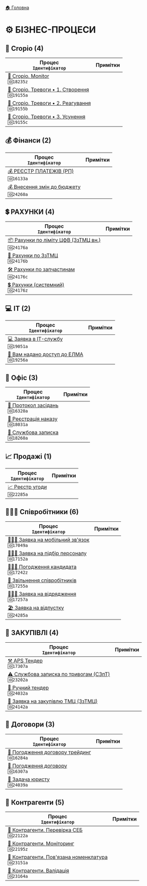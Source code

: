 ﻿[🏠 Головна](../README.MD) 

# ⚙️ БІЗНЕС-ПРОЦЕСИ

## 🌱 Cropio (4)

| Процес </br> `Ідентифікатор` | Примітки |
|---|---|
| [🌱 Cropio. Monitor](./Cropio/18235z/_main.md) </br> `🆔18235z` | |
| [🌱 Cropio. Тревоги • 1. Створення](./Cropio/19155a/_main.md) </br> `🆔19155a` | |
| [🌱 Cropio. Тревоги • 2. Реагування](./Cropio/19155b/_main.md) </br> `🆔19155b` | |
| [🌱 Cropio. Тревоги • 3. Усунення](./Cropio/19155c/_main.md) </br> `🆔19155c` | |  

## 💰 Фінанси (2)
| Процес </br> `Ідентифікатор` | Примітки |
|---|---|
| [💰 РЕЄСТР ПЛАТЕЖІВ (РП)](./Finance/16133a/_main.md) </br> `🆔16133a` | |
| [💰 Внесення змін до бюджету](./Finance/24260a/_main.md) </br> `🆔24260a` | |

## 💲 РАХУНКИ (4)
| Процес </br> `Ідентифікатор` | Примітки |
|---|---|
| [📦 Рахунки по ліміту ЦФВ (ЗзТМЦ вн.)](./Bills/24176a/_main.md) </br> `🆔24176a` | |
| [🛒 Рахунки по ЗзТМЦ](./Bills/24176b/_main.md) </br> `🆔24176b` | |
| [🛠️ Рахунки по запчастинам](./Bills/24176c/_main.md) </br> `🆔24176c` | |
| [💲 Рахунки (системний)](./Bills/24176z/_main.md) </br> `🆔24176z` | |

## 💻 IT (2)
| Процес </br> `Ідентифікатор` | Примітки |
|---|---|
| [💻 Заявка в IT-службу](./IT/19051a/_main.md) </br> `🆔19051a` | |
| [🚪 Вам надано доступ до ЕЛМА](./IT/19256a/_main.md) </br> `🆔19256a` | |

## 💼 Офіс (3) 
| Процес </br> `Ідентифікатор` | Примітки |
|---|---|
| [💼 Протокол засідань](./Office/16320a/_main.md) </br> `🆔16320a` | |
| [💼 Реєстрація наказу](./Office/18031a/_main.md) </br> `🆔18031a` | |
| [💼 Службова записка](./Office/18260a/_main.md) </br> `🆔18260a` | |

## 📈 Продажі (1)
| Процес </br> `Ідентифікатор` | Примітки |
|---|---|
| [📈 Реєстр угоди](./Sales/22285a/_main.md) </br> `🆔22285a` | |

## 🙍🏻‍♂️ Співробітники (6)
| Процес </br> `Ідентифікатор` | Примітки |
|---|---|
| [🙍🏻‍♂️ Заявка на мобільний зв'язок](./HR/17049a/_main.md) </br> `🆔17049a` | |
| [👨🏻‍💼 Заявка на підбір персоналу](./HR/17152a/_main.md) </br> `🆔17152a` | |
| [🙋🏻‍♂️ Погодження кандидата](./HR/17242z/_main.md) </br> `🆔17242z` | |
| [👤 Звільнення співробітників](./HR/17255a/_main.md) </br> `🆔17255a` | |
| [🙍🏻‍♂️ Заявка на відрядження](./HR/17257a/_main.md) </br> `🆔17257a` | |
| [🏖️ Заявка на відпустку](./HR/24285a/_main.md) </br> `🆔24285a` |  |

## 🛒 ЗАКУПІВЛІ (4)
| Процес </br> `Ідентифікатор` | Примітки |
|---|---|
| [⚒️ APS Тендер](./Procurement/17307a/_main.md) </br> `🆔17307a` | |
| [⚠️ Службова записка по тривогам (СЗпТ)](./Procurement/23202a/_main.md) </br> `🆔23202a` | |
| [🔨 Ручний тендер](./Procurement/24032a/_main.md) </br> `🆔24032a` | |
| [🛒 Заявка на закупівлю ТМЦ (ЗзТМЦ)](./Procurement/24142a/_main.md) </br> `🆔24142a` | |

## 🤝 Договори (3)
| Процес </br> `Ідентифікатор` | Примітки |
|---|---|
| [🤝 Погодження договору трейдинг](./Contracts/16284a/_main.md) </br> `🆔16284a` | |
| [🤝 Погодження договору](./Contracts/16307a/_main.md) </br> `🆔16307a` | |
| [🤝 Задача юристу](./Contracts/24039a/_main.md) </br> `🆔24039a` | |

## 🤝 Контрагенти (5)
| Процес </br> `Ідентифікатор` | Примітки |
|---|---|
| [🤝 Контрагенти. Перевірка СЕБ](./Contractors/22122a/_main.md) </br> `🆔22122a` | |
| [🤝 Контрагенти. Моніторинг](./Contractors/22195z/_main.md) </br> `🆔22195z` | |
| [🤝 Контрагенти. Пов'язана номенклатура](./Contractors/23151a/_main.md) </br> `🆔23151a` | |
| [🤝 Контрагенти. Валідація](./Contractors/23164a/_main.md) </br> `🆔23164a` | |